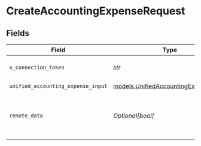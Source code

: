 # CreateAccountingExpenseRequest


## Fields

| Field                                                                              | Type                                                                               | Required                                                                           | Description                                                                        | Example                                                                            |
| ---------------------------------------------------------------------------------- | ---------------------------------------------------------------------------------- | ---------------------------------------------------------------------------------- | ---------------------------------------------------------------------------------- | ---------------------------------------------------------------------------------- |
| `x_connection_token`                                                               | *str*                                                                              | :heavy_check_mark:                                                                 | The connection token                                                               |                                                                                    |
| `unified_accounting_expense_input`                                                 | [models.UnifiedAccountingExpenseInput](../models/unifiedaccountingexpenseinput.md) | :heavy_check_mark:                                                                 | N/A                                                                                |                                                                                    |
| `remote_data`                                                                      | *Optional[bool]*                                                                   | :heavy_minus_sign:                                                                 | Set to true to include data from the original Accounting software.                 | false                                                                              |